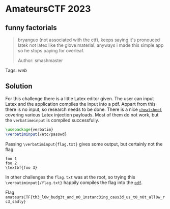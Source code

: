 # AmateursCTF 2023

## funny factorials

> bryanguo (not associated with the ctf), keeps saying it's pronouced latek not latex like the glove material. anyways i made this simple app so he stops paying for overleaf.
>
>  Author: smashmaster
>

Tags: _web_

## Solution
For this challenge there is a little Latex editor given. The user can input Latex and the application compiles the input into a pdf. Appart from this there is no input, so research needs to be done. There is a nice [`cheatsheet`](https://salmonsec.com/cheatsheets/exploitation/latex_injection) covering various Latex injection payloads. Most of them do not work, but the `verbatimeinput` is compiled successfully.

```latex
\usepackage{verbatim}
\verbatiminput{/etc/passwd}
```

Passing `\verbatiminput{flag.txt}` gives some output, but certainly not the flag:

```
foo 1
foo 2
\textbf{foo 3}
```

In other challenges the `flag.txt` was at the root, so trying this `\verbatiminput{/flag.txt}` happily compiles the flag into the [`pdf`](flag.pdf).

Flag `amateursCTF{th3_l0w_budg3t_and_n0_1nstanc3ing_caus3d_us_t0_n0t_all0w_rc3_sadly}`